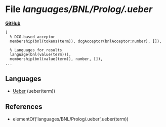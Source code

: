 # File _languages/BNL/Prolog/.ueber_
**[GitHub](https://github.com/softlang/yas/blob/master/languages/BNL/Prolog/.ueber)**
```
[
  % DCG-based acceptor
  membership(bnl(tokens(term)), dcgAcceptor(bnlAcceptor:number), []),

  % Languages for results
  language(bnl(value(term))),
  membership(bnl(value(term)), number, []),
...
```

## Languages
* [Ueber](../languages/Ueber.md) (ueber(term))

## References
* elementOf('languages/BNL/Prolog/.ueber',ueber(term))
